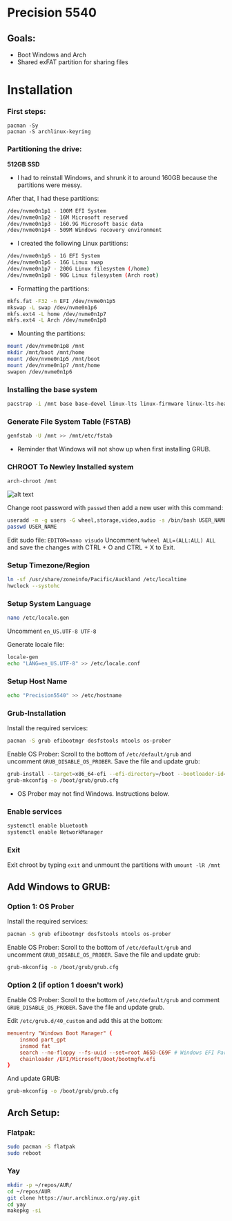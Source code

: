 # Precision 5540
## Goals:
- Boot Windows and Arch
- Shared exFAT partition for sharing files

# Installation
### First steps:
```
pacman -Sy
pacman -S archlinux-keyring
```

### Partitioning the drive:
**512GB SSD**
- I had to reinstall Windows, and shrunk it to around 160GB because the partitions were messy.

After that, I had these partitions:
```bash
/dev/nvme0n1p1 - 100M EFI System
/dev/nvme0n1p2 - 16M Microsoft reserved
/dev/nvme0n1p3 - 160.9G Microsoft basic data
/dev/nvme0n1p4 - 509M Windows recovery environment
```
- I created the following Linux partitions:
```bash
/dev/nvme0n1p5 - 1G EFI System
/dev/nvme0n1p6 - 16G Linux swap
/dev/nvme0n1p7 - 200G Linux filesystem (/home)
/dev/nvme0n1p8 - 98G Linux filesystem (Arch root)
```
- Formatting the partitions:
```bash
mkfs.fat -F32 -n EFI /dev/nvme0n1p5
mkswap -L swap /dev/nvme0n1p6
mkfs.ext4 -L home /dev/nvme0n1p7
mkfs.ext4 -L Arch /dev/nvme0n1p8
```
- Mounting the partitions:
```bash
mount /dev/nvme0n1p8 /mnt
mkdir /mnt/boot /mnt/home
mount /dev/nvme0n1p5 /mnt/boot
mount /dev/nvme0n1p7 /mnt/home
swapon /dev/nvme0n1p6
```
### Installing the base system
```bash
pacstrap -i /mnt base base-devel linux-lts linux-firmware linux-lts-headers sudo intel-ucode nano git bluez bluez-utils networkmanager brightnessctl
```

### Generate File System Table (FSTAB)
```bash
genfstab -U /mnt >> /mnt/etc/fstab
```

- Reminder that Windows will not show up when first installing GRUB.

### CHROOT To Newley Installed system
```bash
arch-chroot /mnt
```
![alt text](Arch-Chroot-800x144.webp)

Change root password with `passwd` then add a new user with this command:
```bash
useradd -m -g users -G wheel,storage,video,audio -s /bin/bash USER_NAME
passwd USER_NAME
```

Edit sudo file:
`EDITOR=nano visudo`
Uncomment `%wheel ALL=(ALL:ALL) ALL` and save the changes with CTRL + O and CTRL + X to Exit.

### Setup Timezone/Region
```bash
ln -sf /usr/share/zoneinfo/Pacific/Auckland /etc/localtime
hwclock --systohc
```

### Setup System Language
```bash
nano /etc/locale.gen
```
Uncomment `en_US.UTF-8 UTF-8`

Generate locale file:
```bash
locale-gen
echo "LANG=en_US.UTF-8" >> /etc/locale.conf
```

### Setup Host Name
```bash
echo "Precision5540" >> /etc/hostname
```

### Grub-Installation
Install the required services:
```bash
pacman -S grub efibootmgr dosfstools mtools os-prober
```
Enable OS Prober:
Scroll to the bottom of `/etc/default/grub` and uncomment `GRUB_DISABLE_OS_PROBER`. Save the file and update grub:
```bash
grub-install --target=x86_64-efi --efi-directory=/boot --bootloader-id=GRUB
grub-mkconfig -o /boot/grub/grub.cfg
```
- OS Prober may not find Windows. Instructions below.

### Enable services
```bash
systemctl enable bluetooth
systemctl enable NetworkManager
```

### Exit
Exit chroot by typing `exit` and unmount the partitions with `umount -lR /mnt`

## Add Windows to GRUB:
### Option 1: OS Prober
Install the required services:
```bash
pacman -S grub efibootmgr dosfstools mtools os-prober
```
Enable OS Prober:
Scroll to the bottom of `/etc/default/grub` and uncomment `GRUB_DISABLE_OS_PROBER`. Save the file and update grub:
```bash
grub-mkconfig -o /boot/grub/grub.cfg
```

### Option 2 (if option 1 doesn't work)
Enable OS Prober:
Scroll to the bottom of `/etc/default/grub` and comment `GRUB_DISABLE_OS_PROBER`. Save the file and update grub.

Edit `/etc/grub.d/40_custom` and add this at the bottom:
```conf
menuentry "Windows Boot Manager" {
    insmod part_gpt
    insmod fat
    search --no-floppy --fs-uuid --set=root A65D-C69F # Windows EFI Partition (usually 100M)
    chainloader /EFI/Microsoft/Boot/bootmgfw.efi
}
```
And update GRUB:
```bash
grub-mkconfig -o /boot/grub/grub.cfg
```

## Arch Setup:

### Flatpak:
```bash
sudo pacman -S flatpak
sudo reboot
```

### Yay
```bash
mkdir -p ~/repos/AUR/
cd ~/repos/AUR
git clone https://aur.archlinux.org/yay.git
cd yay
makepkg -si
```
